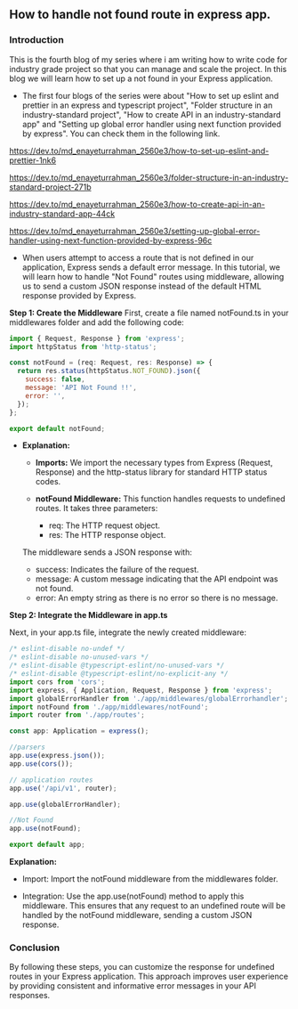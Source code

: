 ## How to handle not found route in express app.


### Introduction

This is the fourth blog of my series where i am writing how to write code for industry grade project so that you can manage and scale the project. In this blog we will learn how to set up a not found in your Express application. 

- The first four blogs of the series were about "How to set up eslint and prettier in an express and typescript project", "Folder structure in an industry-standard project", "How to create API in an industry-standard app" and "Setting up global error handler using next function provided by express". You can check them in the following link.

https://dev.to/md_enayeturrahman_2560e3/how-to-set-up-eslint-and-prettier-1nk6

https://dev.to/md_enayeturrahman_2560e3/folder-structure-in-an-industry-standard-project-271b

https://dev.to/md_enayeturrahman_2560e3/how-to-create-api-in-an-industry-standard-app-44ck

https://dev.to/md_enayeturrahman_2560e3/setting-up-global-error-handler-using-next-function-provided-by-express-96c

- When users attempt to access a route that is not defined in our application, Express sends a default error message. In this tutorial, we will learn how to handle "Not Found" routes using middleware, allowing us to send a custom JSON response instead of the default HTML response provided by Express.

**Step 1: Create the Middleware**
First, create a file named notFound.ts in your middlewares folder and add the following code:

```javascript
import { Request, Response } from 'express';
import httpStatus from 'http-status';

const notFound = (req: Request, res: Response) => {
  return res.status(httpStatus.NOT_FOUND).json({
    success: false,
    message: 'API Not Found !!',
    error: '',
  });
};

export default notFound;
```

- **Explanation:**

  - **Imports:** We import the necessary types from Express (Request, Response) and the http-status library for standard HTTP status codes.

  - **notFound Middleware:** This function handles requests to undefined routes. It takes three parameters:

    - req: The HTTP request object.
    - res: The HTTP response object.
    
  The middleware sends a JSON response with:

    - success: Indicates the failure of the request.
    - message: A custom message indicating that the API endpoint was not found.
    - error: An empty string as there is no error so there is no message.

**Step 2: Integrate the Middleware in app.ts**

Next, in your app.ts file, integrate the newly created middleware:

```javascript
/* eslint-disable no-undef */
/* eslint-disable no-unused-vars */
/* eslint-disable @typescript-eslint/no-unused-vars */
/* eslint-disable @typescript-eslint/no-explicit-any */
import cors from 'cors';
import express, { Application, Request, Response } from 'express';
import globalErrorHandler from './app/middlewares/globalErrorhandler';
import notFound from './app/middlewares/notFound';
import router from './app/routes';

const app: Application = express();

//parsers
app.use(express.json());
app.use(cors());

// application routes
app.use('/api/v1', router);

app.use(globalErrorHandler);

//Not Found
app.use(notFound);

export default app;
```

**Explanation:**

  - Import: Import the notFound middleware from the middlewares folder.

  - Integration: Use the app.use(notFound) method to apply this middleware. This ensures that any request to an undefined route will be handled by the notFound middleware, sending a custom JSON response.


### Conclusion

By following these steps, you can customize the response for undefined routes in your Express application. This approach improves user experience by providing consistent and informative error messages in your API responses.